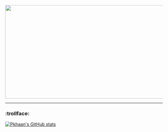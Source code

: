 <div align="center">
  <img src="https://media.giphy.com/media/23BvwqVQgscJa/giphy.gif" width="600" height="300"/>
</div>

---

### :trollface:


[![Pkhaan's GitHub stats](https://github-readme-stats.vercel.app/api?username=pkhaan&count_private=true&show_icons=true&theme=radical)](https://github.com/pkhaan/github-readme-stats)




